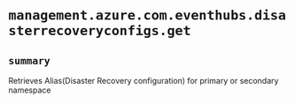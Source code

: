 # `management.azure.com.eventhubs.disasterrecoveryconfigs.get`

## `summary`
Retrieves Alias(Disaster Recovery configuration) for primary or secondary namespace


